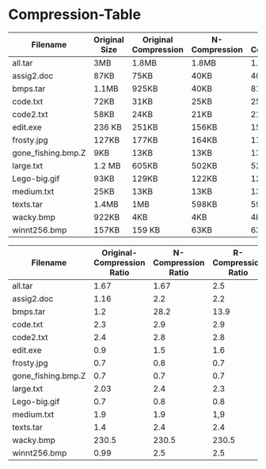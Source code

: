 # Compression-Table
Filename|Original Size|Original Compression| N-Compression | R-Compression | Mac-Compression
---------|--------|---------------- |------------|------------|------------
all.tar | 3MB|1.8MB |1.8MB| 1.2MB| 969KB
assig2.doc | 87KB|75KB | 40KB |40KB |23kB
bmps.tar | 1.1MB| 925KB  | 40KB | 81 KB | 64KB
code.txt | 72KB | 31KB| 25KB | 25KB | 15KB
code2.txt | 58KB| 24KB | 21KB| 21KB | 14KB
edit.exe | 236 KB| 251KB | 156KB | 152KB | 127KB
frosty.jpg | 127KB| 177KB | 164KB | 171KB | 127KB
gone_fishing.bmp.Z | 9KB| 13KB | 13KB | 13KB | 9KB
large.txt | 1.2 MB| 605KB | 502KB | 528KB | 493KB
Lego-big.gif | 93KB | 129KB | 122KB | 122KB | 93KB
medium.txt | 25KB| 13KB | 13KB | 13KB | 11KB
texts.tar | 1.4MB | 1MB| 598KB | 591KB| 534KB
wacky.bmp | 922KB| 4KB | 4KB | 4KB | 3KB
winnt256.bmp | 157KB | 159 KB| 63KB | 63KB | 50KB



Filename|Original-Compression Ratio| N-Compression Ratio | R-Compression Ratio | Mac-Compression Ratio
--------|---------------- |------------|------------|------------
all.tar| 1.67 |1.67| 2.5| 3.2
assig2.doc| 1.16 | 2.2 |2.2 | 3.8
bmps.tar| 1.2 | 28.2 | 13.9 | 17.6
code.txt |2.3| 2.9 | 2.9 | 4.8
code2.txt| 2.4 | 2.8| 2.8 | 4.1
edit.exe| 0.9 | 1.5 | 1.6 | 1.9
frosty.jpg| 0.7 | 0.8 | 0.7 | 1
gone_fishing.bmp.Z| 0.7 | 0.7 | 0.7 | 1
large.txt | 2.03 | 2.4 | 2.3 | 2.49
Lego-big.gif | 0.7 | 0.8 | 0.8 | 1
medium.txt | 1.9 | 1.9 | 1,9 | 2.3
texts.tar | 1.4| 2.4 | 2.4| 2.7
wacky.bmp | 230.5 | 230.5 | 230.5 | 307.3
winnt256.bmp|  0.99| 2.5 | 2.5 | 3.14





